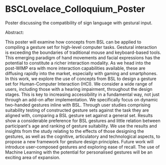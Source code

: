 # BSCLovelace_Colloquium_Poster
Poster discussing the compatibility of sign language with gestural input.

Abstract:

This poster will examine how concepts from BSL can be applied to compiling a gesture set for high-level computer tasks. Gestural interaction is exceeding the boundaries of traditional mouse and keyboard-based tools. This emerging paradigm of hand movements and facial expressions has the potential to constitute a richer interaction modality. As we head into the post-WIMP era with more interaction capabilities available, these are diffusing rapidly into the market, especially with gaming and smartphones. In this work, we explore the use of concepts from BSL to design a gesture set for Human-Computer Interaction (HCI). We consider a wide range of users, including those with a hearing impairment, throughout the design stages. This is key to increasing accessibility in a fundamental way, not just through an add-on after implementation. We specifically focus on dynamic two-handed gestures inline with BSL. Through user studies comprising suitability testing of constructed gesture sets against the task they are aligned with, comparing a BSL gesture set against a general set. Results show a considerable preference for BSL gestures and little relation between participant's age and ranking of gesture suitability. We use the results and insights from the study relating to the effects of those designing the gestures, as well as the cognitive, articulatory and technological aspects, to propose a new framework for gesture design principles. Future work will introduce user-composed gestures and exploring ease of recall. The use of Machine Learning with the potential for personalised gestures will be an exciting area of expansion.
